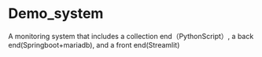 # Demo_system
A monitoring system that includes a collection end（PythonScript）, a back end(Springboot+mariadb), and a front end(Streamlit)
